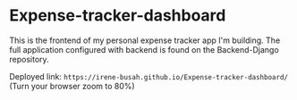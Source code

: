 # Expense-tracker-dashboard

This is the frontend of my personal expense tracker app I'm building. The full application configured with backend is found on the Backend-Django repository.

Deployed link: `https://irene-busah.github.io/Expense-tracker-dashboard/` (Turn your browser zoom to 80%)
